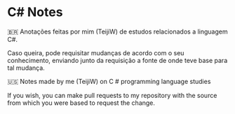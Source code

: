 # C# Notes

🇧🇷
Anotações feitas por mim (TeijiW) de estudos relacionados a linguagem C#.

Caso queira, pode requisitar mudanças de acordo com o seu conhecimento, enviando junto da requisição a fonte de onde teve base para tal mudança.

🇺🇸
Notes made by me (TeijiW) on C # programming language studies

If you wish, you can make pull requests to my repository with the source from which you were based to request the change.
